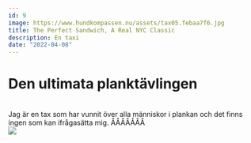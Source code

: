 ```yaml
---
id: 9
image: https://www.hundkompassen.nu/assets/tax05.febaa7f6.jpg
title: The Perfect Sandwich, A Real NYC Classic
description: En taxi
date: "2022-04-08"
--- 
```


<h1 class="text-xl">Den ultimata planktävlingen</h1>  
<br>
Jag är en tax som har vunnit över alla människor i plankan och det finns ingen som kan ifrågasätta mig.  ÅÅÅÅÅÅÅ
<br>  

<img src="https://encrypted-tbn0.gstatic.com/images?q=tbn:ANd9GcQgwnibdzioaW6DpOWHkuykfUMNWZEtc5UIrM-cfGkUNKUEYEtE4CJC2TONtKNMxuDq_P4&usqp=CAU" class="w-full">  